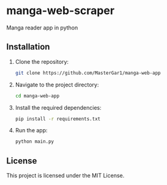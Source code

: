 # manga-web-scraper
Manga reader app in python

## Installation
1. Clone the repository:
    ```bash
    git clone https://github.com/MasterGar1/manga-web-app
    ```
2. Navigate to the project directory:
    ```bash
    cd manga-web-app
    ```
3. Install the required dependencies:
    ```bash
    pip install -r requirements.txt
    ```
4. Run the app:
    ```bash
    python main.py
    ```

## License
This project is licensed under the MIT License.
